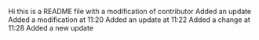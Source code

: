 Hi this is a README file
with a modification of contributor
Added an update
Added a modification at 11:20
Added an update at 11:22
Added a change at 11:28
Added a new update
